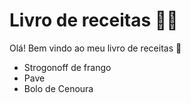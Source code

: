 # Livro de receitas :man_cook:

Olá! Bem vindo ao meu livro de receitas :wave:

 - Strogonoff de frango
 - Pave
 - Bolo de Cenoura


